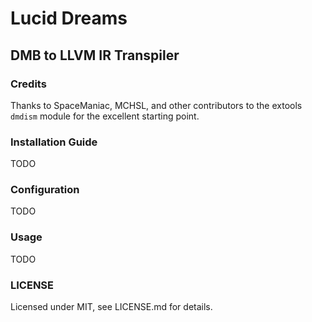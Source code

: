 # Lucid Dreams

## DMB to LLVM IR Transpiler

### Credits

Thanks to SpaceManiac, MCHSL, and other contributors to the extools `dmdism` module for the excellent starting point.

### Installation Guide

TODO

### Configuration

TODO

### Usage

TODO

### LICENSE

Licensed under MIT, see LICENSE.md for details.
